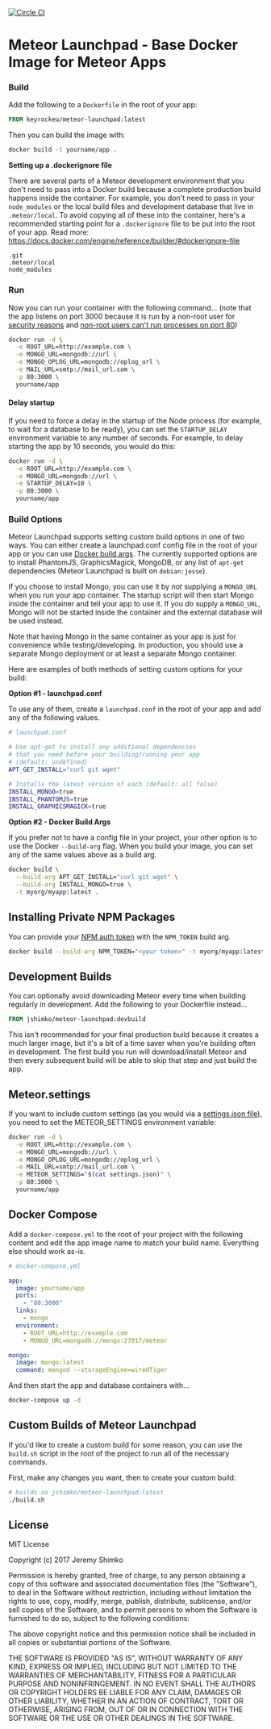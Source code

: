 [![Circle CI](https://circleci.com/gh/jshimko/meteor-launchpad/tree/master.svg?style=svg)](https://circleci.com/gh/jshimko/meteor-launchpad/tree/master)
# Meteor Launchpad - Base Docker Image for Meteor Apps

### Build

Add the following to a `Dockerfile` in the root of your app:

```Dockerfile
FROM keyrockeu/meteor-launchpad:latest
```

Then you can build the image with:

```sh
docker build -t yourname/app .
```

**Setting up a .dockerignore file**

There are several parts of a Meteor development environment that you don't need to pass into a Docker build because a complete production build happens inside the container.  For example, you don't need to pass in your `node_modules` or the local build files and development database that live in `.meteor/local`.  To avoid copying all of these into the container, here's a recommended starting point for a `.dockerignore` file to be put into the root of your app.  Read more: https://docs.docker.com/engine/reference/builder/#dockerignore-file

```
.git
.meteor/local
node_modules
```

### Run

Now you can run your container with the following command...
(note that the app listens on port 3000 because it is run by a non-root user for [security reasons](https://github.com/nodejs/docker-node/issues/1) and [non-root users can't run processes on port 80](http://stackoverflow.com/questions/16573668/best-practices-when-running-node-js-with-port-80-ubuntu-linode))

```sh
docker run -d \
  -e ROOT_URL=http://example.com \
  -e MONGO_URL=mongodb://url \
  -e MONGO_OPLOG_URL=mongodb://oplog_url \
  -e MAIL_URL=smtp://mail_url.com \
  -p 80:3000 \
  yourname/app
```

#### Delay startup

If you need to force a delay in the startup of the Node process (for example, to wait for a database to be ready), you can set the `STARTUP_DELAY` environment variable to any number of seconds.  For example, to delay starting the app by 10 seconds, you would do this:

```sh
docker run -d \
  -e ROOT_URL=http://example.com \
  -e MONGO_URL=mongodb://url \
  -e STARTUP_DELAY=10 \
  -p 80:3000 \
  yourname/app
```

### Build Options

Meteor Launchpad supports setting custom build options in one of two ways.  You can either create a launchpad.conf config file in the root of your app or you can use [Docker build args](https://docs.docker.com/engine/reference/builder/#arg).  The currently supported options are to install PhantomJS, GraphicsMagick, MongoDB, or any list of `apt-get` dependencies (Meteor Launchpad is built on `debian:jesse`).  

If you choose to install Mongo, you can use it by _not_ supplying a `MONGO_URL` when you run your app container.  The startup script will then start Mongo inside the container and tell your app to use it.  If you _do_ supply a `MONGO_URL`, Mongo will not be started inside the container and the external database will be used instead.

Note that having Mongo in the same container as your app is just for convenience while testing/developing.  In production, you should use a separate Mongo deployment or at least a separate Mongo container.

Here are examples of both methods of setting custom options for your build:

**Option #1 - launchpad.conf**

To use any of them, create a `launchpad.conf` in the root of your app and add any of the following values.

```sh
# launchpad.conf

# Use apt-get to install any additional dependencies
# that you need before your building/running your app
# (default: undefined)
APT_GET_INSTALL="curl git wget"

# Installs the latest version of each (default: all false)
INSTALL_MONGO=true
INSTALL_PHANTOMJS=true
INSTALL_GRAPHICSMAGICK=true
```

**Option #2 - Docker Build Args**

If you prefer not to have a config file in your project, your other option is to use the Docker `--build-arg` flag.  When you build your image, you can set any of the same values above as a build arg.

```sh
docker build \
  --build-arg APT_GET_INSTALL="curl git wget" \
  --build-arg INSTALL_MONGO=true \
  -t myorg/myapp:latest .
```

## Installing Private NPM Packages

You can provide your [NPM auth token](http://blog.npmjs.org/post/118393368555/deploying-with-npm-private-modules) with the `NPM_TOKEN` build arg.

```sh
docker build --build-arg NPM_TOKEN="<your token>" -t myorg/myapp:latest .
```

## Development Builds

You can optionally avoid downloading Meteor every time when building regularly in development.  Add the following to your Dockerfile instead...

```Dockerfile
FROM jshimko/meteor-launchpad:devbuild
```

This isn't recommended for your final production build because it creates a much larger image, but it's a bit of a time saver when you're building often in development.  The first build you run will download/install Meteor and then every subsequent build will be able to skip that step and just build the app.

## Meteor.settings

If you want to include custom settings (as you would via a [settings.json file](https://docs.meteor.com/api/core.html#Meteor-settings)), you need to set the METEOR_SETTINGS environment variable:

```sh
docker run -d \
  -e ROOT_URL=http://example.com \
  -e MONGO_URL=mongodb://url \
  -e MONGO_OPLOG_URL=mongodb://oplog_url \
  -e MAIL_URL=smtp://mail_url.com \
  -e METEOR_SETTINGS="$(cat settings.json)" \
  -p 80:3000 \
  yourname/app
```

## Docker Compose

Add a `docker-compose.yml` to the root of your project with the following content and edit the app image name to match your build name.  Everything else should work as-is.

```yaml
# docker-compose.yml

app:
  image: yourname/app
  ports:
    - "80:3000"
  links:
    - mongo
  environment:
    - ROOT_URL=http://example.com
    - MONGO_URL=mongodb://mongo:27017/meteor

mongo:
  image: mongo:latest
  command: mongod --storageEngine=wiredTiger
```

And then start the app and database containers with...

```sh
docker-compose up -d
```

## Custom Builds of Meteor Launchpad

If you'd like to create a custom build for some reason, you can use the `build.sh` script in the root of the project to run all of the necessary commands.

First, make any changes you want, then to create your custom build:

```sh
# builds as jshimko/meteor-launchpad:latest
./build.sh
```

## License

MIT License

Copyright (c) 2017 Jeremy Shimko

Permission is hereby granted, free of charge, to any person obtaining a copy
of this software and associated documentation files (the "Software"), to deal
in the Software without restriction, including without limitation the rights
to use, copy, modify, merge, publish, distribute, sublicense, and/or sell
copies of the Software, and to permit persons to whom the Software is
furnished to do so, subject to the following conditions:

The above copyright notice and this permission notice shall be included in all
copies or substantial portions of the Software.

THE SOFTWARE IS PROVIDED "AS IS", WITHOUT WARRANTY OF ANY KIND, EXPRESS OR
IMPLIED, INCLUDING BUT NOT LIMITED TO THE WARRANTIES OF MERCHANTABILITY,
FITNESS FOR A PARTICULAR PURPOSE AND NONINFRINGEMENT. IN NO EVENT SHALL THE
AUTHORS OR COPYRIGHT HOLDERS BE LIABLE FOR ANY CLAIM, DAMAGES OR OTHER
LIABILITY, WHETHER IN AN ACTION OF CONTRACT, TORT OR OTHERWISE, ARISING FROM,
OUT OF OR IN CONNECTION WITH THE SOFTWARE OR THE USE OR OTHER DEALINGS IN THE
SOFTWARE.
